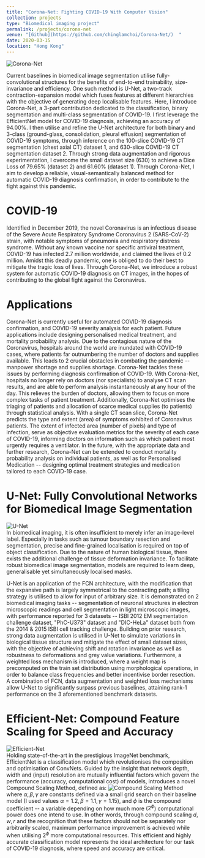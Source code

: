 ```yaml
---
title: "Corona-Net: Fighting COVID-19 With Computer Vision"
collection: projects
type: "Biomedical imaging project"
permalink: /projects/corona-net
venue: "[Github](https://github.com/chinglamchoi/Corona-Net/)  "  
date: 2020-03-15
location: "Hong Kong"
---
```

![Corona-Net](https://chinglamchoi.github.io/cchoi/files/coronanet.PNG)

Current baselines in biomedical image segmentation utilise fully-convolutional structures for the benefits of end-to-end trainability, size-invariance and efficiency. One such method is U-Net, a two-track contraction-expansion model which fuses features at different hierarchies with the objective of generating deep localisable features. Here, I introduce Corona-Net, a 3-part contribution dedicated to the classification, binary segmentation and multi-class segmentation of COVID-19. I first leverage the EfficientNet model for COVID-19 diagnosis, achieving an accuracy of 94.00%. I then utilise and refine the U-Net architecture for both binary and 3-class (ground-glass, consolidation, pleural effusion) segmentation of COVID-19 symptoms, through inference on the 100-slice COVID-19 CT segmentation (chest axial CT) dataset 1, and 630-slice COVID-19 CT segmentation dataset 2. Through strong data augmentation and rigorous experimentation, I overcome the small dataset size (630) to achieve a Dice Loss of 79.65% (dataset 2) and 61.60% (dataset 1). Through Corona-Net, I aim to develop a reliable, visual-semantically balanced method for automatic COVID-19 diagnosis confirmation, in order to contribute to the fight against this pandemic.

COVID-19
======
Identified in December 2019, the novel Coronavirus is an infectious disease of the Severe Acute Respiratory Syndrome Coronavirus 2 (SARS-CoV-2) strain, with notable symptoms of pneumonia and respiratory distress syndrome. Without any known vaccine nor specific antiviral treatment, COVID-19 has infected 2.7 million worldwide, and claimed the lives of 0.2 million. Amidst this deadly pandemic, one is obliged to do their best to mitigate the tragic loss of lives. Through Corona-Net, we introduce a robust system for automatic COVID-19 diagnosis on CT images, in the hopes of contributing to the global fight against the Coronavirus.

Applications
======
Corona-Net is currently useful for automated COVID-19 diagnosis confirmation, and COVID-19 severity analysis for each patient. Future applications include designing personalised medical treatment, and mortality probability analysis. Due to the contagious nature of the Coronavirus, hospitals around the world are inundated with COVID-19 cases, where patients far outnumbering the number of doctors and supplies available. This leads to 2 crucial obstacles in combating the pandemic -- manpower shortage and supplies shortage. Corona-Net tackles these issues by performing diagnosis confirmation of COVID-19. With Corona-Net, hospitals no longer rely on doctors (nor specialists) to analyse CT scan results, and are able to perform analysis instantaneously at any hour of the day. This relieves the burden of doctors, allowing them to focus on more complex tasks of patient treatment. Additionally, Corona-Net optimises the triaging of patients and allocation of scarce medical supplies (to patients) through statistical analysis. With a single CT scan slice, Corona-Net predicts the type and extent (area) of symptoms exhibited of Coronavirus patients. The extent of infected area (number of pixels) and type of infection, serve as objective evaluation metrics for the severity of each case of COVID-19, informing doctors on information such as which patient most urgently requires a ventilator. In the future, with the appropriate data and further research, Corona-Net can be extended to conduct mortality probability analysis on individual patients, as well as for Personalised Medication -- designing optimal treatment strategies and medication tailored to each COVID-19 case.

U-Net: Fully Convolutional Networks for Biomedical Image Segmentation
======
![U-Net](https://chinglamchoi.github.io/cchoi/files/unet.png)  
In biomedical imaging, it is often insufficient to merely infer an image-level label. Especially in tasks such as tumour boundary resection and segmentation, precise and fine-grained localisation is required on top of object classification. Due to the nature of human biological tissue, there exists the additional challenge of tissue deformation invariance. To facilitate robust biomedical image segmentation, models are required to learn deep, generalisable yet simultaneously localised masks.

U-Net is an application of the FCN architecture, with the modification that the expansive path is largely symmetrical to the contracting path; a tiling strategy is utilised to allow for input of arbitrary size. It is demonstrated on 2 biomedical imaging tasks -- segmentation of neuronal structures in electron microscopic readings and cell segmentation in light microscopic images, with performance reported for 3 datasets -- ISBI 2012 EM segmentation challenge dataset, "PhC-U373" dataset and "DIC-HeLa" dataset both from the 2014 \& 2015 ISBI cell tracking challenge. Building on prior research, strong data augmentation is utilised in U-Net to simulate variations in biological tissue structure and mitigate the effect of small dataset sizes, with the objective of achieving shift and rotation invariance as well as robustness to deformations and grey value variations. Furthermore, a weighted loss mechanism is introduced, where a weight map is precomputed on the train set distribution using morphological operations, in order to balance class frequencies and better incentivise border resection. A combination of FCN, data augmentation and weighted loss mechanisms allow U-Net to significantly surpass previous baselines, attaining rank-1 performance on the 3 aforementioned benchmark datasets.
  
Efficient-Net: Compound Feature Scaling for Speed and Accuracy
======
![Efficient-Net](https://chinglamchoi.github.io/cchoi/files/efficientnet.png)  
Holding state-of-the-art in the prestigious ImageNet benchmark, EfficientNet is a classification model which revolutionises the composition and optimisation of ConvNets. Guided by the insight that network depth, width and (input) resolution are mutually influential factors which govern the performance (accuracy, computational cost) of models, introduces a novel Compound Scaling Method, defined as:
![Compound Scaling Method](https://chinglamchoi.github.io/cchoi/files/csm.PNG)  
where $\alpha, \beta, \gamma$ are constants defined via a small grid search on their baseline model  (I used values $\alpha=1.2, \beta=1.1, \gamma=1.15$), and $\phi$ is the compound coefficient -- a variable depending on how much more ($2^\phi$) computational power does one intend to use. In other words, through compound scaling $d, w, r$ and the recognition that these factors should not be separately nor arbitrarily scaled, maximum performance improvement is achieved while when utilising $2^\phi$ more computational resources. This efficient and highly accurate classification model represents the ideal architecture for our task of COVID-19 diagnosis, where speed and accuracy are critical.


